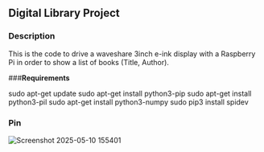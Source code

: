 ## Digital Library Project

### **Description** 
This is the code to drive a waveshare 3inch e-ink display with a Raspberry Pi in order to show a list of books (Title, Author).

###**Requirements** 

sudo apt-get update
sudo apt-get install python3-pip
sudo apt-get install python3-pil
sudo apt-get install python3-numpy
sudo pip3 install spidev


### **Pin**
![Screenshot 2025-05-10 155401](https://github.com/user-attachments/assets/344b86f9-9921-417a-949d-3216ca8c896c)
